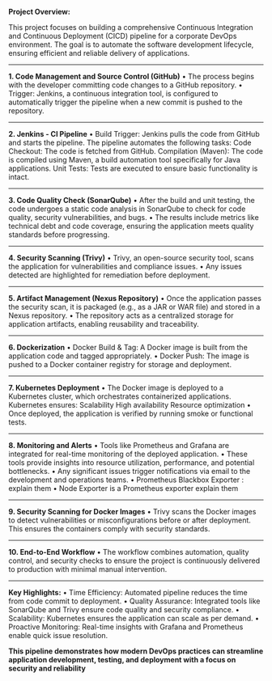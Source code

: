 **Project Overview:**

This project focuses on building a comprehensive Continuous Integration and Continuous Deployment (CICD) pipeline for a corporate DevOps environment. The goal is to automate the software development lifecycle, ensuring efficient and reliable delivery of applications.

________________________________________
**1. Code Management and Source Control (GitHub)**
•	The process begins with the developer committing code changes to a GitHub repository.
•	Trigger: Jenkins, a continuous integration tool, is configured to automatically trigger the pipeline when a new commit is pushed to the repository.
________________________________________
**2. Jenkins - CI Pipeline**
•	Build Trigger: Jenkins pulls the code from GitHub and starts the pipeline. The pipeline automates the following tasks:
Code Checkout: The code is fetched from GitHub.
Compilation (Maven): The code is compiled using Maven, a build automation tool specifically for Java applications.
Unit Tests: Tests are executed to ensure basic functionality is intact.
________________________________________
**3. Code Quality Check (SonarQube)**
•	After the build and unit testing, the code undergoes a static code analysis in SonarQube to check for code quality, security vulnerabilities, and bugs.
•	The results include metrics like technical debt and code coverage, ensuring the application meets quality standards before progressing.
________________________________________
**4. Security Scanning (Trivy)**
•	Trivy, an open-source security tool, scans the application for vulnerabilities and compliance issues.
•	Any issues detected are highlighted for remediation before deployment.
________________________________________
**5. Artifact Management (Nexus Repository)**
•	Once the application passes the security scan, it is packaged (e.g., as a JAR or WAR file) and stored in a Nexus repository.
•	The repository acts as a centralized storage for application artifacts, enabling reusability and traceability.
________________________________________
**6. Dockerization**
•	Docker Build & Tag: A Docker image is built from the application code and tagged appropriately.
•	Docker Push: The image is pushed to a Docker container registry for storage and deployment.
________________________________________
**7. Kubernetes Deployment**
•	The Docker image is deployed to a Kubernetes cluster, which orchestrates containerized applications. Kubernetes ensures:
Scalability
High availability
Resource optimization
•	Once deployed, the application is verified by running smoke or functional tests.
________________________________________
**8. Monitoring and Alerts**
•	Tools like Prometheus and Grafana are integrated for real-time monitoring of the deployed application.
•	These tools provide insights into resource utilization, performance, and potential bottlenecks.
•	Any significant issues trigger notifications via email to the development and operations teams.
•	Prometheus Blackbox Exporter : explain them
•	Node Exporter is a Prometheus exporter explain them
________________________________________
**9. Security Scanning for Docker Images**
•	Trivy scans the Docker images to detect vulnerabilities or misconfigurations before or after deployment. This ensures the containers comply with security standards.
________________________________________
**10. End-to-End Workflow**
•	The workflow combines automation, quality control, and security checks to ensure the project is continuously delivered to production with minimal manual intervention.
________________________________________
**Key Highlights:**
•	Time Efficiency: Automated pipeline reduces the time from code commit to deployment.
•	Quality Assurance: Integrated tools like SonarQube and Trivy ensure code quality and security compliance.
•	Scalability: Kubernetes ensures the application can scale as per demand.
•	Proactive Monitoring: Real-time insights with Grafana and Prometheus enable quick issue resolution.

**This pipeline demonstrates how modern DevOps practices can streamline application development, testing, and deployment with a focus on security and reliability**
